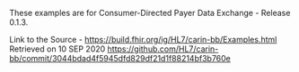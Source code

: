 These examples are for Consumer-Directed Payer Data Exchange - Release 0.1.3. 

Link to the Source - https://build.fhir.org/ig/HL7/carin-bb/Examples.html
Retrieved on 10 SEP 2020
https://github.com/HL7/carin-bb/commit/3044bdad4f5945dfd829df21d1f88214bf3b760e